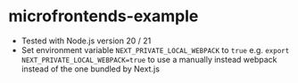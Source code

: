 # microfrontends-example
* Tested with Node.js version 20 / 21
* Set environment variable `NEXT_PRIVATE_LOCAL_WEBPACK` to `true` e.g. `export NEXT_PRIVATE_LOCAL_WEBPACK=true` to use a manually instead webpack instead of the one bundled by Next.js
